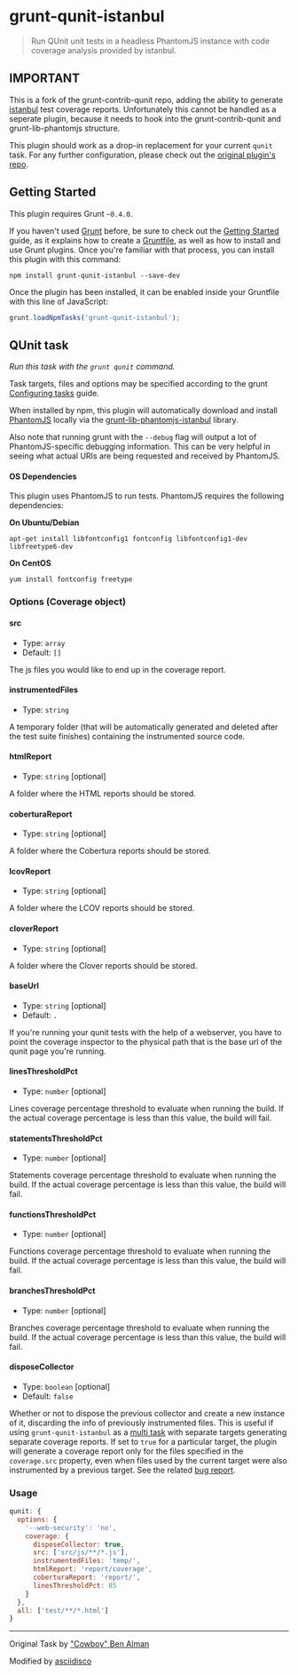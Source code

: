 # grunt-qunit-istanbul

> Run QUnit unit tests in a headless PhantomJS instance with code coverage
> analysis provided by istanbul.

## IMPORTANT

This is a fork of the grunt-contrib-qunit repo, adding the ability to generate
[istanbul](http://gotwarlost.github.com/istanbul/) test coverage reports.
Unfortunately this cannot be handled as a seperate plugin, because it needs to
hook into the grunt-contrib-qunit and grunt-lib-phantomjs structure.

This plugin should work as a drop-in replacement for your current `qunit`
task. For any further configuration, please check out the
[original plugin's repo](https://github.com/gruntjs/grunt-contrib-qunit).

## Getting Started

This plugin requires Grunt `~0.4.0`.

If you haven't used [Grunt](http://gruntjs.com/) before, be sure to check out
the [Getting Started](http://gruntjs.com/getting-started) guide, as it explains
how to create a [Gruntfile](http://gruntjs.com/sample-gruntfile), as well as
how to install and use Grunt plugins. Once you're familiar with that process,
you can install this plugin with this command:

```shell
npm install grunt-qunit-istanbul --save-dev
```

Once the plugin has been installed, it can be enabled inside your Gruntfile
with this line of JavaScript:

```js
grunt.loadNpmTasks('grunt-qunit-istanbul');
```

## QUnit task

_Run this task with the `grunt qunit` command._

Task targets, files and options may be specified according to the grunt
[Configuring tasks](http://gruntjs.com/configuring-tasks) guide.

When installed by npm, this plugin will automatically download and install
[PhantomJS][] locally via the [grunt-lib-phantomjs-istanbul][] library.

[PhantomJS]: http://www.phantomjs.org/
[grunt-lib-phantomjs-istanbul]: https://github.com/asciidisco/grunt-lib-phantomjs-istanbul

Also note that running grunt with the `--debug` flag will output a lot of
PhantomJS-specific debugging information. This can be very helpful in seeing
what actual URIs are being requested and received by PhantomJS.

#### OS Dependencies

This plugin uses PhantomJS to run tests. PhantomJS requires the following
dependencies:

**On Ubuntu/Debian**

`apt-get install libfontconfig1 fontconfig libfontconfig1-dev libfreetype6-dev`

**On CentOS**

`yum install fontconfig freetype`

### Options (Coverage object)

#### src

* Type: `array`
* Default: `[]`

The js files you would like to end up in the coverage report.

#### instrumentedFiles

* Type: `string`

A temporary folder (that will be automatically generated and deleted after the
test suite finishes) containing the instrumented source code.

#### htmlReport

* Type: `string` [optional]

A folder where the HTML reports should be stored.

#### coberturaReport

* Type: `string` [optional]

A folder where the Cobertura reports should be stored.

#### lcovReport

* Type: `string` [optional]

A folder where the LCOV reports should be stored.

#### cloverReport

* Type: `string` [optional]

A folder where the Clover reports should be stored.

#### baseUrl

* Type: `string` [optional]
* Default: `.`

If you're running your qunit tests with the help of a webserver, you have to
point the coverage inspector to the physical path that is the base url of the
qunit page you're running.

#### linesThresholdPct

* Type: `number` [optional]

Lines coverage percentage threshold to evaluate when running the build. If the
actual coverage percentage is less than this value, the build will fail.

#### statementsThresholdPct

* Type: `number` [optional]

Statements coverage percentage threshold to evaluate when running the build. If
the actual coverage percentage is less than this value, the build will fail.

#### functionsThresholdPct

* Type: `number` [optional]

Functions coverage percentage threshold to evaluate when running the build. If
the actual coverage percentage is less than this value, the build will fail.

#### branchesThresholdPct

* Type: `number` [optional]

Branches coverage percentage threshold to evaluate when running the build. If
the actual coverage percentage is less than this value, the build will fail.

#### disposeCollector

* Type: `boolean` [optional]
* Default: `false`

Whether or not to dispose the previous collector and create a new instance of
it, discarding the info of previously instrumented files. This is useful if
using `grunt-qunit-istanbul` as a
[multi task](http://gruntjs.com/api/inside-tasks#inside-multi-tasks) with
separate targets generating separate coverage reports. If set to `true` for a
particular target, the plugin will generate a coverage report only for the
files specified in the `coverage.src` property, even when files used by the
current target were also instrumented by a previous target. See the related
[bug report](https://github.com/asciidisco/grunt-qunit-istanbul/issues/10).

### Usage

```js
qunit: {
  options: {
    '--web-security': 'no',
    coverage: {
      disposeCollector: true,
      src: ['src/js/**/*.js'],
      instrumentedFiles: 'temp/',
      htmlReport: 'report/coverage',
      coberturaReport: 'report/',
      linesThresholdPct: 85
    }
  },
  all: ['test/**/*.html']
}
```

---

Original Task by ["Cowboy" Ben Alman](http://benalman.com/)

Modified by [asciidisco](http://twitter.com/asciidisco)
